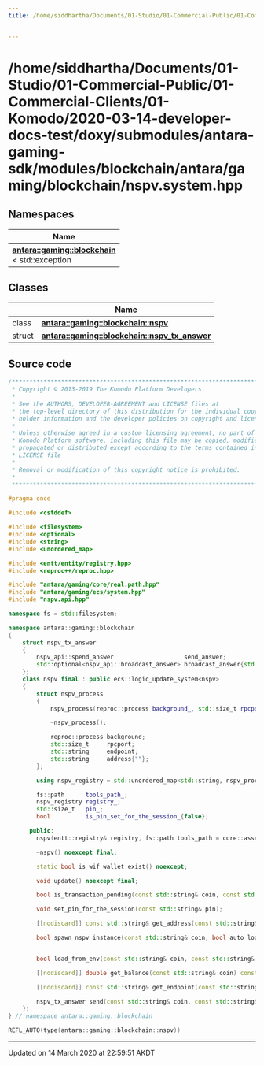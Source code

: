 ```yaml
---
title: /home/siddhartha/Documents/01-Studio/01-Commercial-Public/01-Commercial-Clients/01-Komodo/2020-03-14-developer-docs-test/doxy/submodules/antara-gaming-sdk/modules/blockchain/antara/gaming/blockchain/nspv.system.hpp


---
```


# /home/siddhartha/Documents/01-Studio/01-Commercial-Public/01-Commercial-Clients/01-Komodo/2020-03-14-developer-docs-test/doxy/submodules/antara-gaming-sdk/modules/blockchain/antara/gaming/blockchain/nspv.system.hpp







## Namespaces

| Name           |
| -------------- |
| **[antara::gaming::blockchain](Namespaces/namespaceantara_1_1gaming_1_1blockchain.md)** <br>< std::exception  |

## Classes

|                | Name           |
| -------------- | -------------- |
| class | **[antara::gaming::blockchain::nspv](Classes/classantara_1_1gaming_1_1blockchain_1_1nspv.md)**  |
| struct | **[antara::gaming::blockchain::nspv_tx_answer](Classes/structantara_1_1gaming_1_1blockchain_1_1nspv__tx__answer.md)**  |













## Source code

```cpp
/******************************************************************************
 * Copyright © 2013-2019 The Komodo Platform Developers.                      *
 *                                                                            *
 * See the AUTHORS, DEVELOPER-AGREEMENT and LICENSE files at                  *
 * the top-level directory of this distribution for the individual copyright  *
 * holder information and the developer policies on copyright and licensing.  *
 *                                                                            *
 * Unless otherwise agreed in a custom licensing agreement, no part of the    *
 * Komodo Platform software, including this file may be copied, modified,     *
 * propagated or distributed except according to the terms contained in the   *
 * LICENSE file                                                               *
 *                                                                            *
 * Removal or modification of this copyright notice is prohibited.            *
 *                                                                            *
 ******************************************************************************/

#pragma once

#include <cstddef> 

#include <filesystem>    
#include <optional>      
#include <string>        
#include <unordered_map> 

#include <entt/entity/registry.hpp> 
#include <reproc++/reproc.hpp>      

#include "antara/gaming/core/real.path.hpp" 
#include "antara/gaming/ecs/system.hpp"     
#include "nspv.api.hpp"

namespace fs = std::filesystem;

namespace antara::gaming::blockchain
{
    struct nspv_tx_answer
    {
        nspv_api::spend_answer                    send_answer;
        std::optional<nspv_api::broadcast_answer> broadcast_answer{std::nullopt};
    };
    class nspv final : public ecs::logic_update_system<nspv>
    {
        struct nspv_process
        {
            nspv_process(reproc::process background_, std::size_t rpcport_) noexcept;

            ~nspv_process();

            reproc::process background;
            std::size_t     rpcport;
            std::string     endpoint;
            std::string     address{""};
        };

        using nspv_registry = std::unordered_map<std::string, nspv_process>;

        fs::path      tools_path_;
        nspv_registry registry_;
        std::size_t   pin_;
        bool          is_pin_set_for_the_session_{false};

      public:
        nspv(entt::registry& registry, fs::path tools_path = core::assets_real_path() / "tools") noexcept;

        ~nspv() noexcept final;

        static bool is_wif_wallet_exist() noexcept;

        void update() noexcept final;

        bool is_transaction_pending(const std::string& coin, const std::string& txid, std::size_t vout) noexcept;

        void set_pin_for_the_session(const std::string& pin);

        [[nodiscard]] const std::string& get_address(const std::string& coin) const;

        bool spawn_nspv_instance(const std::string& coin, bool auto_login = false, std::optional<std::size_t> rpcport_in = std::nullopt) noexcept;


        bool load_from_env(const std::string& coin, const std::string& env_variable) noexcept;

        [[nodiscard]] double get_balance(const std::string& coin) const noexcept;

        [[nodiscard]] const std::string& get_endpoint(const std::string& coin) const noexcept;

        nspv_tx_answer send(const std::string& coin, const std::string& address, double amount) noexcept;
    };
} // namespace antara::gaming::blockchain

REFL_AUTO(type(antara::gaming::blockchain::nspv))
```


-------------------------------

Updated on 14 March 2020 at 22:59:51 AKDT
